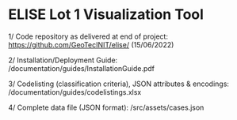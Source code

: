 # ELISE Lot 1 Visualization Tool

1/ Code repository as delivered at end of project: https://github.com/GeoTecINIT/elise/ (15/06/2022)

2/ Installation/Deployment Guide: /documentation/guides/InstallationGuide.pdf

3/ Codelisting (classification criteria), JSON attributes & encodings: /documentation/guides/codelistings.xlsx

4/ Complete data file (JSON format): /src/assets/cases.json

